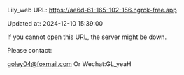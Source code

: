 Lily_web URL: https://ae6d-61-165-102-156.ngrok-free.app

Updated at: 2024-12-10 15:39:00

If you cannot open this URL, the server might be down.

Please contact: 

goley04@foxmail.com Or Wechat:GL_yeaH
